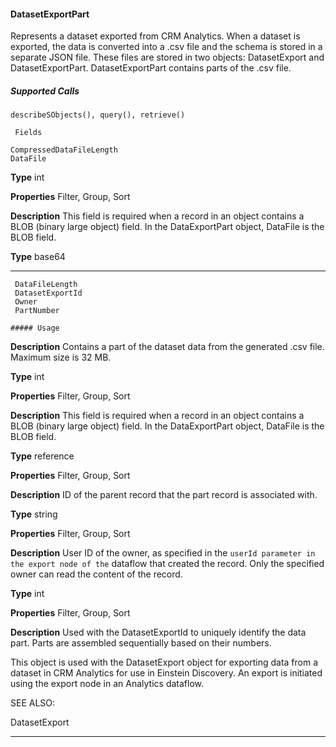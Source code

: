 #### DatasetExportPart

Represents a dataset exported from CRM Analytics. When a dataset is exported, the data is converted into a .csv file and the schema is
stored in a separate JSON file. These files are stored in two objects: DatasetExport and DatasetExportPart. DatasetExportPart contains
parts of the .csv file.

##### Supported Calls
```
describeSObjects(), query(), retrieve()

 Fields

```
```
CompressedDataFileLength
DataFile

```

**Type**
int

**Properties**
Filter, Group, Sort

**Description**
This field is required when a record in an object contains a BLOB (binary large object) field.
In the DataExportPart object, DataFile is the BLOB field.

**Type**
base64


-----

```
 DataFileLength
 DatasetExportId
 Owner
 PartNumber

##### Usage

```

**Description**
Contains a part of the dataset data from the generated .csv file. Maximum size is 32 MB.

**Type**
int

**Properties**
Filter, Group, Sort

**Description**
This field is required when a record in an object contains a BLOB (binary large object) field.
In the DataExportPart object, DataFile is the BLOB field.

**Type**
reference

**Properties**
Filter, Group, Sort

**Description**
ID of the parent record that the part record is associated with.

**Type**
string

**Properties**
Filter, Group, Sort

**Description**
User ID of the owner, as specified in the `userId parameter in the export node of the`
dataflow that created the record. Only the specified owner can read the content of the record.

**Type**
int

**Properties**
Filter, Group, Sort

**Description**
Used with the DatasetExportId to uniquely identify the data part. Parts are assembled
sequentially based on their numbers.


This object is used with the DatasetExport object for exporting data from a dataset in CRM Analytics for use in Einstein Discovery. An
export is initiated using the export node in an Analytics dataflow.

SEE ALSO:

DatasetExport


-----
